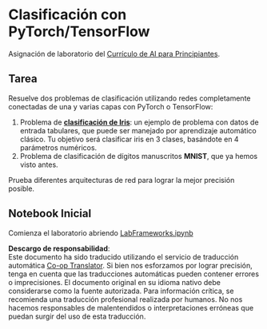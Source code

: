 <!--
CO_OP_TRANSLATOR_METADATA:
{
  "original_hash": "e452d897efb9a89700f41021834cf6e5",
  "translation_date": "2025-08-24T09:22:51+00:00",
  "source_file": "lessons/3-NeuralNetworks/05-Frameworks/lab/README.md",
  "language_code": "es"
}
-->
# Clasificación con PyTorch/TensorFlow

Asignación de laboratorio del [Currículo de AI para Principiantes](https://github.com/microsoft/ai-for-beginners).

## Tarea

Resuelve dos problemas de clasificación utilizando redes completamente conectadas de una y varias capas con PyTorch o TensorFlow:

1. Problema de **[clasificación de Iris](https://en.wikipedia.org/wiki/Iris_flower_data_set)**: un ejemplo de problema con datos de entrada tabulares, que puede ser manejado por aprendizaje automático clásico. Tu objetivo será clasificar iris en 3 clases, basándote en 4 parámetros numéricos.
1. Problema de clasificación de dígitos manuscritos **MNIST**, que ya hemos visto antes.

Prueba diferentes arquitecturas de red para lograr la mejor precisión posible.

## Notebook Inicial

Comienza el laboratorio abriendo [LabFrameworks.ipynb](../../../../../../lessons/3-NeuralNetworks/05-Frameworks/lab/LabFrameworks.ipynb)

**Descargo de responsabilidad**:  
Este documento ha sido traducido utilizando el servicio de traducción automática [Co-op Translator](https://github.com/Azure/co-op-translator). Si bien nos esforzamos por lograr precisión, tenga en cuenta que las traducciones automáticas pueden contener errores o imprecisiones. El documento original en su idioma nativo debe considerarse como la fuente autorizada. Para información crítica, se recomienda una traducción profesional realizada por humanos. No nos hacemos responsables de malentendidos o interpretaciones erróneas que puedan surgir del uso de esta traducción.